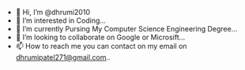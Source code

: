- 👋 Hi, I’m @dhrumi2010
- 👀 I’m interested in Coding...
- 🌱 I’m currently Pursing My Computer Science Engineering Degree...
- 💞️ I’m looking to collaborate on Google or Microsift...
- 📫 How to reach me you can contact on my email on dhrumipatel271@gmail.com..

<!---
dhrumi2010/dhrumi2010 is a ✨ special ✨ repository because its `README.md` (this file) appears on your GitHub profile.
You can click the Preview link to take a look at your changes.
--->
